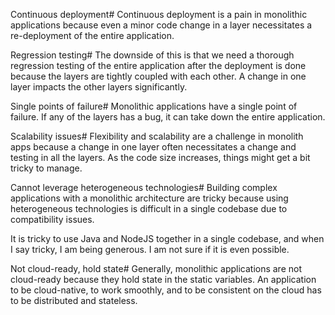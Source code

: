 Continuous deployment#
Continuous deployment is a pain in monolithic applications because even a minor code change in a layer necessitates a re-deployment of the entire application.

Regression testing#
The downside of this is that we need a thorough regression testing of the entire application after the deployment is done because the layers are tightly coupled with each other. A change in one layer impacts the other layers significantly.

Single points of failure#
Monolithic applications have a single point of failure. If any of the layers has a bug, it can take down the entire application.

Scalability issues#
Flexibility and scalability are a challenge in monolith apps because a change in one layer often necessitates a change and testing in all the layers. As the code size increases, things might get a bit tricky to manage.

Cannot leverage heterogeneous technologies#
Building complex applications with a monolithic architecture are tricky because using heterogeneous technologies is difficult in a single codebase due to compatibility issues.

It is tricky to use Java and NodeJS together in a single codebase, and when I say tricky, I am being generous. I am not sure if it is even possible.

Not cloud-ready, hold state#
Generally, monolithic applications are not cloud-ready because they hold state in the static variables. An application to be cloud-native, to work smoothly, and to be consistent on the cloud has to be distributed and stateless.
